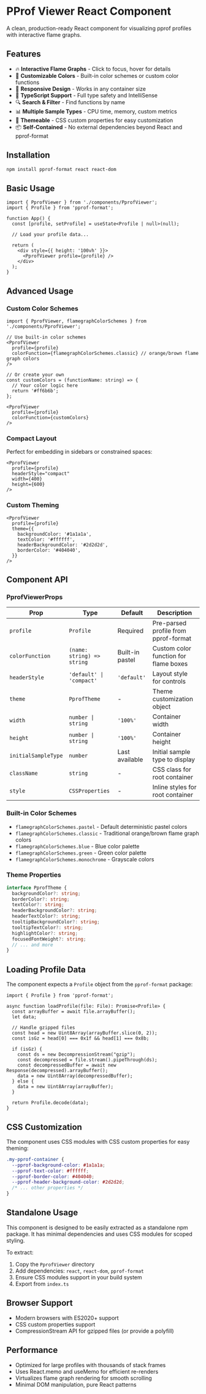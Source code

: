 # PProf Viewer React Component

A clean, production-ready React component for visualizing pprof profiles with interactive flame graphs.

## Features

- 🔥 **Interactive Flame Graphs** - Click to focus, hover for details
- 🎨 **Customizable Colors** - Built-in color schemes or custom color functions
- 📱 **Responsive Design** - Works in any container size
- 🎯 **TypeScript Support** - Full type safety and IntelliSense
- 🔍 **Search & Filter** - Find functions by name
- 📊 **Multiple Sample Types** - CPU time, memory, custom metrics
- 🎨 **Themeable** - CSS custom properties for easy customization
- 📦 **Self-Contained** - No external dependencies beyond React and pprof-format

## Installation

```bash
npm install pprof-format react react-dom
```

## Basic Usage

```tsx
import { PprofViewer } from './components/PprofViewer';
import { Profile } from 'pprof-format';

function App() {
  const [profile, setProfile] = useState<Profile | null>(null);

  // Load your profile data...

  return (
    <div style={{ height: '100vh' }}>
      <PprofViewer profile={profile} />
    </div>
  );
}
```

## Advanced Usage

### Custom Color Schemes

```tsx
import { PprofViewer, flamegraphColorSchemes } from './components/PprofViewer';

// Use built-in color schemes
<PprofViewer
  profile={profile}
  colorFunction={flamegraphColorSchemes.classic} // orange/brown flame graph colors
/>

// Or create your own
const customColors = (functionName: string) => {
  // Your color logic here
  return '#ff6b6b';
};

<PprofViewer
  profile={profile}
  colorFunction={customColors}
/>
```

### Compact Layout

Perfect for embedding in sidebars or constrained spaces:

```tsx
<PprofViewer
  profile={profile}
  headerStyle="compact"
  width={400}
  height={600}
/>
```

### Custom Theming

```tsx
<PprofViewer
  profile={profile}
  theme={{
    backgroundColor: '#1a1a1a',
    textColor: '#ffffff',
    headerBackgroundColor: '#2d2d2d',
    borderColor: '#404040',
  }}
/>
```

## Component API

### PprofViewerProps

| Prop | Type | Default | Description |
|------|------|---------|-------------|
| `profile` | `Profile` | Required | Pre-parsed profile from pprof-format |
| `colorFunction` | `(name: string) => string` | Built-in pastel | Custom color function for flame boxes |
| `headerStyle` | `'default' \| 'compact'` | `'default'` | Layout style for controls |
| `theme` | `PprofTheme` | - | Theme customization object |
| `width` | `number \| string` | `'100%'` | Container width |
| `height` | `number \| string` | `'100%'` | Container height |
| `initialSampleType` | `number` | Last available | Initial sample type to display |
| `className` | `string` | - | CSS class for root container |
| `style` | `CSSProperties` | - | Inline styles for root container |

### Built-in Color Schemes

- `flamegraphColorSchemes.pastel` - Default deterministic pastel colors
- `flamegraphColorSchemes.classic` - Traditional orange/brown flame graph colors
- `flamegraphColorSchemes.blue` - Blue color palette
- `flamegraphColorSchemes.green` - Green color palette
- `flamegraphColorSchemes.monochrome` - Grayscale colors

### Theme Properties

```typescript
interface PprofTheme {
  backgroundColor?: string;
  borderColor?: string;
  textColor?: string;
  headerBackgroundColor?: string;
  headerTextColor?: string;
  tooltipBackgroundColor?: string;
  tooltipTextColor?: string;
  highlightColor?: string;
  focusedFontWeight?: string;
  // ... and more
}
```

## Loading Profile Data

The component expects a `Profile` object from the `pprof-format` package:

```tsx
import { Profile } from 'pprof-format';

async function loadProfile(file: File): Promise<Profile> {
  const arrayBuffer = await file.arrayBuffer();
  let data;

  // Handle gzipped files
  const head = new Uint8Array(arrayBuffer.slice(0, 2));
  const isGz = head[0] === 0x1f && head[1] === 0x8b;

  if (isGz) {
    const ds = new DecompressionStream("gzip");
    const decompressed = file.stream().pipeThrough(ds);
    const decompressedBuffer = await new Response(decompressed).arrayBuffer();
    data = new Uint8Array(decompressedBuffer);
  } else {
    data = new Uint8Array(arrayBuffer);
  }

  return Profile.decode(data);
}
```

## CSS Customization

The component uses CSS modules with CSS custom properties for easy theming:

```css
.my-pprof-container {
  --pprof-background-color: #1a1a1a;
  --pprof-text-color: #ffffff;
  --pprof-border-color: #404040;
  --pprof-header-background-color: #2d2d2d;
  /* ... other properties */
}
```

## Standalone Usage

This component is designed to be easily extracted as a standalone npm package. It has minimal dependencies and uses CSS modules for scoped styling.

To extract:
1. Copy the `PprofViewer` directory
2. Add dependencies: `react`, `react-dom`, `pprof-format`
3. Ensure CSS modules support in your build system
4. Export from `index.ts`

## Browser Support

- Modern browsers with ES2020+ support
- CSS custom properties support
- CompressionStream API for gzipped files (or provide a polyfill)

## Performance

- Optimized for large profiles with thousands of stack frames
- Uses React.memo and useMemo for efficient re-renders
- Virtualizes flame graph rendering for smooth scrolling
- Minimal DOM manipulation, pure React patterns